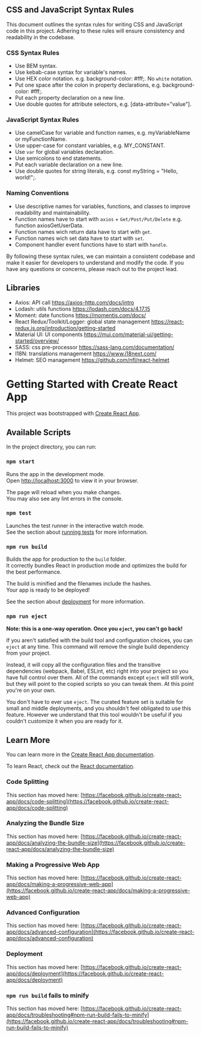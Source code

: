 ## CSS and JavaScript Syntax Rules

This document outlines the syntax rules for writing CSS and JavaScript code in this project. Adhering to these rules will ensure consistency and readability in the codebase.

### CSS Syntax Rules

- Use BEM syntax.
- Use kebab-case syntax for variable's names.
- Use HEX color notation. e.g. background-color: #fff;. No `white` notation.
- Put one space after the colon in property declarations, e.g. background-color: #fff;.
- Put each property declaration on a new line.
- Use double quotes for attribute selectors, e.g. [data-attribute="value"].

### JavaScript Syntax Rules

- Use camelCase for variable and function names, e.g. myVariableName or myFunctionName.
- Use upper-case for constant variables, e.g. MY_CONSTANT.
- Use `var` for global variables declaration.
- Use semicolons to end statements.
- Put each variable declaration on a new line.
- Use double quotes for string literals, e.g. const myString = "Hello, world!";.

### Naming Conventions

- Use descriptive names for variables, functions, and classes to improve readability and maintainability.
- Function names have to start with `axios` + `Get/Post/Put/Delete` e.g. function axiosGetUserData.
- Function names wich return data have to start with `get`.
- Function names wich set data have to start with `set`.
- Component handler event functions have to start with `handle`.

By following these syntax rules, we can maintain a consistent codebase and make it easier for developers to understand and modify the code. If you have any questions or concerns, please reach out to the project lead.

## Libraries

- Axios: API call https://axios-http.com/docs/intro
- Lodash: utils functions https://lodash.com/docs/4.17.15
- Moment: date functions https://momentjs.com/docs/
- React Redux/Toolkit/Logger: global state management https://react-redux.js.org/introduction/getting-started
- Material UI: UI components https://mui.com/material-ui/getting-started/overview/
- SASS: css pre-processor https://sass-lang.com/documentation/
- I18N: translations management https://www.i18next.com/
- Helmet: SEO management https://github.com/nfl/react-helmet

# Getting Started with Create React App

This project was bootstrapped with [Create React App](https://github.com/facebook/create-react-app).

## Available Scripts

In the project directory, you can run:

### `npm start`

Runs the app in the development mode.\
Open [http://localhost:3000](http://localhost:3000) to view it in your browser.

The page will reload when you make changes.\
You may also see any lint errors in the console.

### `npm test`

Launches the test runner in the interactive watch mode.\
See the section about [running tests](https://facebook.github.io/create-react-app/docs/running-tests) for more information.

### `npm run build`

Builds the app for production to the `build` folder.\
It correctly bundles React in production mode and optimizes the build for the best performance.

The build is minified and the filenames include the hashes.\
Your app is ready to be deployed!

See the section about [deployment](https://facebook.github.io/create-react-app/docs/deployment) for more information.

### `npm run eject`

**Note: this is a one-way operation. Once you `eject`, you can't go back!**

If you aren't satisfied with the build tool and configuration choices, you can `eject` at any time. This command will remove the single build dependency from your project.

Instead, it will copy all the configuration files and the transitive dependencies (webpack, Babel, ESLint, etc) right into your project so you have full control over them. All of the commands except `eject` will still work, but they will point to the copied scripts so you can tweak them. At this point you're on your own.

You don't have to ever use `eject`. The curated feature set is suitable for small and middle deployments, and you shouldn't feel obligated to use this feature. However we understand that this tool wouldn't be useful if you couldn't customize it when you are ready for it.

## Learn More

You can learn more in the [Create React App documentation](https://facebook.github.io/create-react-app/docs/getting-started).

To learn React, check out the [React documentation](https://reactjs.org/).

### Code Splitting

This section has moved here: [https://facebook.github.io/create-react-app/docs/code-splitting](https://facebook.github.io/create-react-app/docs/code-splitting)

### Analyzing the Bundle Size

This section has moved here: [https://facebook.github.io/create-react-app/docs/analyzing-the-bundle-size](https://facebook.github.io/create-react-app/docs/analyzing-the-bundle-size)

### Making a Progressive Web App

This section has moved here: [https://facebook.github.io/create-react-app/docs/making-a-progressive-web-app](https://facebook.github.io/create-react-app/docs/making-a-progressive-web-app)

### Advanced Configuration

This section has moved here: [https://facebook.github.io/create-react-app/docs/advanced-configuration](https://facebook.github.io/create-react-app/docs/advanced-configuration)

### Deployment

This section has moved here: [https://facebook.github.io/create-react-app/docs/deployment](https://facebook.github.io/create-react-app/docs/deployment)

### `npm run build` fails to minify

This section has moved here: [https://facebook.github.io/create-react-app/docs/troubleshooting#npm-run-build-fails-to-minify](https://facebook.github.io/create-react-app/docs/troubleshooting#npm-run-build-fails-to-minify)
